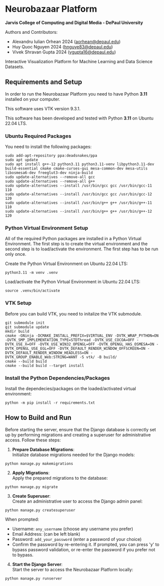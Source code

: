 # Neurobazaar Platform  
**Jarvis College of Computing and Digital Media - DePaul University**  

Authors and Contributors:
- Alexandru Iulian Orhean 2024 (aorhean@depaul.edu)  
- Huy Quoc Nguyen 2024 (hnguye83@depaul.edu)
- Vivek Shravan Gupta 2024 (vgupta16@depaul.edu)  

Interactive Visualization Platform for Machine Learning and Data Science Datasets.

## Requirements and Setup

In order to run the Neurobazaar Platform you need to have Python **3.11** installed on your computer.

This software uses VTK version 9.3.1.

This software has been developed and tested with Python **3.11** on Ubuntu 22.04 LTS.

### Ubuntu Required Packages

You need to install the following packages:

```
sudo add-apt-repository ppa:deadsnakes/ppa
sudo apt update
sudo apt install g++-12 python3.11 python3.11-venv libpython3.11-dev build-essential cmake cmake-curses-gui mesa-common-dev mesa-utils libosmesa6-dev freeglut3-dev ninja-build 
sudo update-alternatives --remove-all gcc
sudo update-alternatives --remove-all g++
sudo update-alternatives --install /usr/bin/gcc gcc /usr/bin/gcc-11 110
sudo update-alternatives --install /usr/bin/gcc gcc /usr/bin/gcc-12 120
sudo update-alternatives --install /usr/bin/g++ g++ /usr/bin/g++-11 110
sudo update-alternatives --install /usr/bin/g++ g++ /usr/bin/g++-12 120
```

### Python Virtual Environment Setup

All of the required Python packages are installed in a Python Virtual Environment. The first step is to create the virtual environment and the second step is to load/activate the environment. The first step has to be run only once.

Create the Python Virtual Environment on Ubuntu 22.04 LTS:  
```
python3.11 -m venv .venv
```

Load/activate the Python Virtual Environment in Ubuntu 22.04 LTS: 
```
source .venv/bin/activate
```

### VTK Setup

Before you can build VTK, you need to initalize the VTK submodule.

```
git submodule init
git submodule update
mkdir build
cmake -GNinja -DCMAKE_INSTALL_PREFIX=$VIRTUAL_ENV -DVTK_WRAP_PYTHON=ON -DVTK_SMP_IMPLEMENTATION_TYPE=STDThread -DVTK_USE_COCOA=OFF -DVTK_USE_X=OFF -DVTK_USE_WIN32_OPENGL=OFF -DVTK_OPENGL_HAS_OSMESA=ON -DVTK_OPENGL_USE_EGL=OFF -DVTK_DEFAULT_RENDER_WINDOW_OFFSCREEN=ON -DVTK_DEFAULT_RENDER_WINDOW_HEADLESS=ON -DVTK_GROUP_ENABLE_Web:STRING=WANT -S vtk/ -B build/
cmake --build build
cmake --build build --target install
```

### Install the Python Dependencies/Packages

Install the dependecies/packages on the loaded/activated virtual environment:
```
python -m pip install -r requirements.txt
```

## How to Build and Run

Before starting the server, ensure that the Django database is correctly set up by performing migrations and creating a superuser for administrative access. Follow these steps:

1. **Prepare Database Migrations**:  
   Initialize database migrations needed for the Django models:
```
python manage.py makemigrations
```

2. **Apply Migrations**:  
Apply the prepared migrations to the database:
```
python manage.py migrate
```


3. **Create Superuser**:  
Create an administrative user to access the Django admin panel:
```
python manage.py createsuperuser
```

When prompted:
- Username: `any_username` (choose any username you prefer)
- Email Address: (can be left blank)
- Password: `add_your_password` (enter a password of your choice)
- Confirm the password by re-entering it. If prompted, you can press 'y' to bypass password validation, or re-enter the password if you prefer not to bypass.

4. **Start the Django Server**:  
Start the server to access the Neurobazaar Platform locally:
```
python manage.py runserver
```
